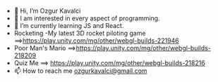 - 👋 Hi, I’m Ozgur Kavalci
- 👀 I am interested in every aspect of programming.
- 🌱 I’m currently learning JS and React.
- Rocketing -My latest 3D rocket piloting game ==>https://play.unity.com/mg/other/webgl-builds-221946
- Poor Man's Mario ==>https://play.unity.com/mg/other/webgl-builds-218209
- Quiz Me ==> https://play.unity.com/mg/other/webgl-builds-218216
- 📫 How to reach me ozgurkavalci@gmail.com

<!---
ozgurkavalci/ozgurkavalci is a ✨ special ✨ repository because its `README.md` (this file) appears on your GitHub profile.
You can click the Preview link to take a look at your changes.
--->
